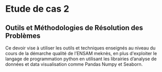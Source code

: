 # Etude de cas 2
## Outils et Méthodologies de Résolution des Problèmes

Ce devoir vise à utiliser les outils et techniques enseignés au niveau du cours de la démarche qualité de l’ENSAM meknès,
en plus d'exploiter le langage de programmation python en utilisant les librairies d’analyse de données et data 
visualisation comme Pandas Numpy et Seaborn.

